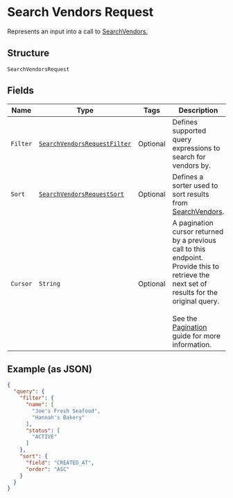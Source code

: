
# Search Vendors Request

Represents an input into a call to [SearchVendors.](../../doc/api/vendors.md#search-vendors)

## Structure

`SearchVendorsRequest`

## Fields

| Name | Type | Tags | Description | Getter |
|  --- | --- | --- | --- | --- |
| `Filter` | [`SearchVendorsRequestFilter`](../../doc/models/search-vendors-request-filter.md) | Optional | Defines supported query expressions to search for vendors by. | SearchVendorsRequestFilter getFilter() |
| `Sort` | [`SearchVendorsRequestSort`](../../doc/models/search-vendors-request-sort.md) | Optional | Defines a sorter used to sort results from [SearchVendors](../../doc/api/vendors.md#search-vendors). | SearchVendorsRequestSort getSort() |
| `Cursor` | `String` | Optional | A pagination cursor returned by a previous call to this endpoint.<br>Provide this to retrieve the next set of results for the original query.<br><br>See the [Pagination](../../https://developer.squareup.com/docs/working-with-apis/pagination) guide for more information. | String getCursor() |

## Example (as JSON)

```json
{
  "query": {
    "filter": {
      "name": [
        "Joe's Fresh Seafood",
        "Hannah's Bakery"
      ],
      "status": [
        "ACTIVE"
      ]
    },
    "sort": {
      "field": "CREATED_AT",
      "order": "ASC"
    }
  }
}
```

